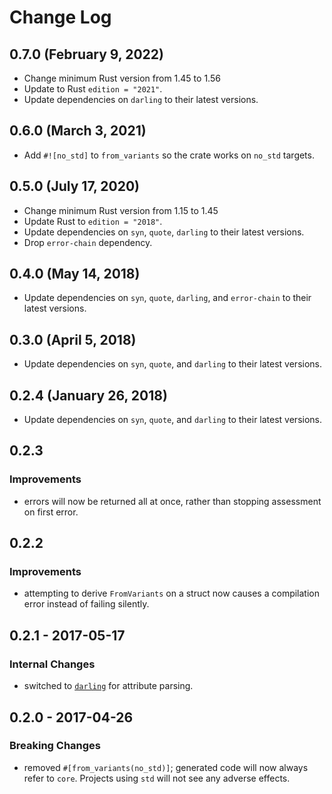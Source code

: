 # Change Log

## 0.7.0 (February 9, 2022)

- Change minimum Rust version from 1.45 to 1.56
- Update to Rust `edition = "2021"`.
- Update dependencies on `darling` to their latest versions.

## 0.6.0 (March 3, 2021)

- Add `#![no_std]` to `from_variants` so the crate works on `no_std` targets.

## 0.5.0 (July 17, 2020)

- Change minimum Rust version from 1.15 to 1.45
- Update Rust to `edition = "2018"`.
- Update dependencies on `syn`, `quote`, `darling` to their latest versions.
- Drop `error-chain` dependency.

## 0.4.0 (May 14, 2018)

- Update dependencies on `syn`, `quote`, `darling`, and `error-chain` to their latest versions.

## 0.3.0 (April 5, 2018)

- Update dependencies on `syn`, `quote`, and `darling` to their latest versions.

## 0.2.4 (January 26, 2018)

- Update dependencies on `syn`, `quote`, and `darling` to their latest versions.

## 0.2.3

### Improvements

- errors will now be returned all at once, rather than stopping assessment on first error.

## 0.2.2

### Improvements

- attempting to derive `FromVariants` on a struct now causes a compilation error instead of failing silently.

## 0.2.1 - 2017-05-17

### Internal Changes

- switched to [`darling`](https://crates.io/crates/darling) for attribute parsing.

## 0.2.0 - 2017-04-26

### Breaking Changes

- removed `#[from_variants(no_std)]`; generated code will now always refer to `core`. Projects using `std` will not see any adverse effects.
